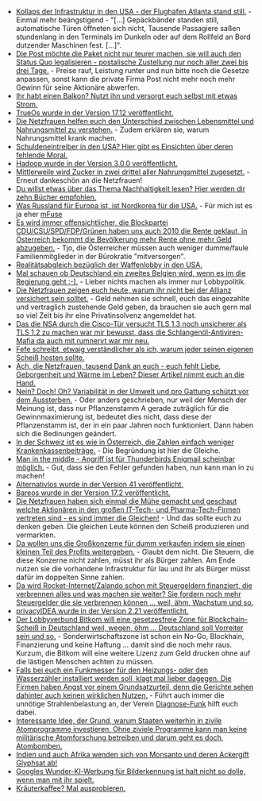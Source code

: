 * [Kollaps der Infrastruktur in den USA - der Flughafen Atlanta stand still.](https://www.heise.de/newsticker/meldung/Chaos-im-Flugverkehr-nach-Stromausfall-am-Flughafen-Atlanta-3920212.html) - Einmal mehr beängstigend - "[...] Gepäckbänder standen still, automatische Türen öffneten sich nicht, Tausende Passagiere saßen stundenlang in den Terminals im Dunkeln oder auf dem Rollfeld an Bord dutzender Maschinen fest. [...]".
* [Die Post möchte die Paket nicht nur teurer machen, sie will auch den Status Quo legalisieren - postalische Zustellung nur noch aller zwei bis drei Tage.](https://www.heise.de/newsticker/meldung/Post-in-einer-digitalisierten-Gesellschaft-Wenn-der-Postmann-seltener-klingelt-3920203.html) - Preise rauf, Leistung runter und nun bitte noch die Gesetze anpassen, sonst kann die private Firma Post nicht mehr noch mehr Gewinn für seine Aktionäre abwerfen.
* [Ihr habt einen Balkon? Nutzt ihn und versorgt euch selbst mit etwas Strom.](http://www.sonnenseite.com/de/energie/balkonkraftwerke-buergerrecht-statt-grauzone.html)
* [TrueOs wurde in der Version 17.12 veröffentlicht.](https://www.pro-linux.de/news/1/25444/trueos-1712-freigegeben.html)
* [Die Netzfrauen helfen euch den Unterschied zwischen Lebensmittel und Nahrungsmittel zu verstehen.](https://netzfrauen.org/2017/12/18/zusatzstoffe/) - Zudem erklären sie, warum Nahrungsmittel krank machen.
* [Schuldeneintreiber in den USA? Hier gibt es Einsichten über deren fehlende Moral.](https://blog.fefe.de/?ts=a4c97372)
* [Hadoop wurde in der Version 3.0.0 veröffentlicht.](https://www.pro-linux.de/news/1/25447/apache-hadoop-300-ver%C3%B6ffentlicht.html)
* [Mittlerweile wird Zucker in zwei drittel aller Nahrungsmittel zugesetzt.](https://netzfrauen.org/2017/12/18/sugar/) - Erneut dankeschön an die Netzfrauen!
* [Du willst etwas über das Thema Nachhaltigkeit lesen? Hier werden dir zehn Bücher empfohlen.](https://www.careelite.de/nachhaltigkeit-buecher/)
* [Was Russland für Europa ist, ist Nordkorea für die USA.](https://www.heise.de/newsticker/meldung/WannaCry-US-Regierung-beschuldigt-Nordkorea-3921444.html) - Für mich ist es ja eher [mFuse](https://duckduckgo.com/?q=%22mfuse+ist+schuld%22&ia=web)
* [Es wird immer offensichtlicher, die Blockpartei CDU/CSU/SPD/FDP/Grünen haben uns auch 2010 die Rente geklaut, in Österreich bekommt die Bevölkerung mehr Rente ohne mehr Geld abzugeben.](https://www.heise.de/tp/features/Warum-bekommen-Oesterreicher-fast-60-Prozent-mehr-Rente-3921398.html) - Tjo, die Österreicher müssen auch weniger dumme/faule Familienmitglieder in der Bürokratie "mitversorgen".
* [Realitätsabgleich bezüglich der Waffenlobby in den USA.](https://netzfrauen.org/2017/12/19/momsdemandaction/)
* [Mal schauen ob Deutschland ein zweites Belgien wird, wenn es im die Regierung geht :-).](http://www.neopresse.com/satire/wenn-niemand-regiert/) - Lieber nichts machen als immer nur Lobbypolitik.
* [Die Netzfrauen zeigen euch heute, warum ihr nicht bei der Allianz versichert sein solltet.](https://netzfrauen.org/2017/12/19/allianz/) - Geld nehmen sie schnell, euch das eingezahlte und vertraglich zustehende Geld geben, da brauchen sie auch gern mal so viel Zeit bis ihr eine Privatinsolvenz angemeldet hat.
* [Das die NSA durch die Cisco-Tür versucht TLS 1.3 noch unsicherer als TLS 1.2 zu machen war mir bewusst, dass die Schlangenöl-Antiviren-Mafia da auch mit rumnervt war mir neu.](https://www.golem.de/news/dual-ec-wie-cisco-avast-und-die-nsa-tls-1-3-behindern-1712-131758.html)
* [Fefe schreibt, etwaig verständlicher als ich, warum jeder seinen eigenen Scheiß hosten sollte.](https://blog.fefe.de/?ts=a4c7f7df)
* [Ach, die Netzfrauen, tausend Dank an euch - euch fehlt Liebe, Geborgenheit und Wärme im Leben? Dieser Artikel nimmt euch an die Hand.](https://netzfrauen.org/2017/12/19/love/)
* [Nein? Doch! Oh? Variabilität in der Umwelt und pro Gattung schützt vor dem Aussterben.](http://www.sonnenseite.com/de/zukunft/das-leben-am-rande-bereitet-die-pflanzen-auf-den-klimawandel-vor.html) - Oder anders geschrieben, nur weil der Mensch der Meinung ist, dass nur Pflanzenstamm A gerade zuträglich für die Gewinnmaximierung ist, bedeutet dies nicht, dass diese der Pflanzenstamm ist, der in ein paar Jahren noch funktioniert. Dann haben sich die Bedinungen geändert.
* [In der Schweiz ist es wie in Österreich, die Zahlen einfach weniger Krankenkassenbeiträge.](https://www.heise.de/tp/features/Warum-zahlen-Schweizer-oft-deutlich-weniger-fuer-ihre-Krankenversicherung-als-Deutsche-3923769.html) - Die Begründung ist hier die Gleiche.
* [Man in the middle - Angriff ist für Thunderbirds Enigmail scheinbar möglich.](https://blog.fefe.de/?ts=a4c7affc) - Gut, dass sie den Fehler gefunden haben, nun kann man in zu machen!
* [Alternativlos wurde in der Version 41 veröffentlicht.](https://blog.fefe.de/?ts=a4c4ed64)
* [Bareos wurde in der Version 17.2 veröffentlicht.](https://www.pro-linux.de/news/1/25453/bareos-172-mit-ndmp-protokoll.html)
* [Die Netzfrauen haben sich einmal die Mühe gemacht und geschaut welche Aktionären in den großen IT-Tech- und Pharma-Tech-Firmen vertreten sind - es sind immer die Gleichen!](https://netzfrauen.org/2017/12/20/net-neutrality/) - Und das sollte euch zu denken geben. Die gleichen Leute können den Scheiß produzieren und vermarkten.
* [Da wollen uns die Großkonzerne für dumm verkaufen indem sie einen kleinen Teil des Profits weitergeben.](https://www.heise.de/newsticker/meldung/AT-T-will-nach-US-Steuerreform-Milliarde-investieren-und-Boni-zahlen-3925070.html) - Glaubt dem nicht. Die Steuern, die diese Konzerne nicht zahlen, müsst ihr als Bürger zahlen. Am Ende nutzen sie die vorhandene Infrastruktur für lau und ihr als Bürger müsst dafür im doppelten Sinne zahlen.
* [Da wird Rocket-Internet/Zalando schon mit Steuergeldern finanziert, die verbrennen alles und was machen sie weiter? Sie fordern noch mehr Steuergelder die sie verbrennen können ... weil, ähm, Wachstum und so.](https://www.heise.de/newsticker/meldung/Rocket-Internet-Chef-Samwer-Muessen-drastisch-wachsen-3925099.html)
* [privacyIDEA wurde in der Version 2.21 veröffentlicht.](https://www.pro-linux.de/news/1/25459/privacyidea-221-erschienen.html)
* [Der Lobbyverbund Bitkom will eine gesetzesfreie Zone für Blockchain-Scheiß in Deutschland weil, wegen, öhm ... Deutschland soll Vorreiter sein und so.](https://www.heise.de/ix/meldung/Deutschland-soll-Vorreiter-bei-Blockchain-Finanzierung-werden-3925539.html) - Sonderwirtschaftszone ist schon ein No-Go, Blockhain, Finanzierung und keine Haftung ... damit sind die noch mehr raus. Kurzum, die Bitkom will eine weitere Lizenz zum Geld drucken ohne auf die lästigen Menschen achten zu müssen.
* [Falls bei euch ein Funkmesser für den Heizungs- oder den Wasserzähler installiert werden soll, klagt mal lieber dagegen. Die Firmen haben Angst vor einem Grundsatzurteil, denn die Gerichte sehen dahinter auch keinen wirklichen Nutzen.](https://blog.fefe.de/?ts=a4c20d2e) - Führt auch immer die unnötige Strahlenbelastung an, der Verein [Diagnose-Funk](https://www.diagnose-funk.org) hilft euch dabei.
* [Interessante Idee, der Grund, warum Staaten weiterhin in zivile Atomprogramme investieren. Ohne ziviele Programme kann man keine militärische Atomforschung betreiben und darum geht es doch, Atombomben.](https://blog.fefe.de/?ts=a4c23701)
* [Indien und auch Afrika wenden sich von Monsanto und deren Ackergift Glyphsat ab!](https://netzfrauen.org/2017/12/22/seeds/)
* [Googles Wunder-KI-Werbung für Bilderkennung ist halt nicht so dolle, wenn man mit ihr spielt.](http://uk.pcmag.com/news/92543/mit-students-fool-google-image-recognition-tech)
* [Kräuterkaffee? Mal ausprobieren.](http://www.kraeuterallerlei.de/kraeuterkaffee-so-wirkt-er/)
